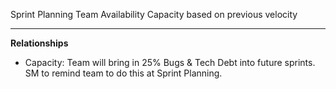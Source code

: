 Sprint Planning 
Team Availability
Capacity based on previous velocity







----
**Relationships**
* Capacity: 
Team will bring in 25% Bugs & Tech Debt into future sprints. SM to remind team to do this at Sprint Planning.

